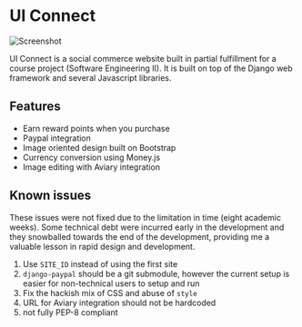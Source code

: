 # UI Connect

![Screenshot](http://victorneo.github.com/uiconnect/screenshot.png)

UI Connect is a social commerce website built in partial fulfillment for a course project (Software Engineering II).
It is built on top of the Django web framework and several Javascript libraries.

## Features

* Earn reward points when you purchase
* Paypal integration
* Image oriented design built on Bootstrap
* Currency conversion using Money.js
* Image editing with Aviary integration

## Known issues

These issues were not fixed due to the limitation in time (eight academic weeks).
Some technical debt were incurred early in the development and they snowballed towards the end of the development,
providing me a valuable lesson in rapid design and development.

1. Use `SITE_ID` instead of using the first site
2. `django-paypal` should be a git submodule, however the current setup is easier for non-technical users to setup and run
3. Fix the hackish mix of CSS and abuse of `style`
4. URL for Aviary integration should not be hardcoded
5. not fully PEP-8 compliant
